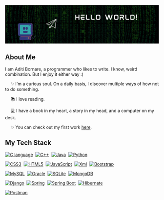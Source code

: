<!--
**Aditi-Bornare/Aditi-Bornare** is a ✨ _special_ ✨ repository because its `README.md` (this file) appears on your GitHub profile.

Here are some ideas to get you started:

- 🔭 I’m currently working on ...
- 🌱 I’m currently learning ...
- 👯 I’m looking to collaborate on ...
- 🤔 I’m looking for help with ...
- 💬 Ask me about ...
- 📫 How to reach me: ...
- 😄 Pronouns: ...
- ⚡ Fun fact: ...
-->
<img src="https://github.com/Aditi-Bornare/Aditi-Bornare/blob/4b3b86bd8befb4f9cf330dea63b7ec4fe9e53236/requisites/Banner.gif">

<h2>About Me</h2>

I am Aditi Bornare, a programmer who likes to write. I know, weird combination. But I enjoy it either way :)

&emsp; ✨ I'm a curious soul. On a daily basis, I discover multiple ways of how not to do something.

&emsp; 📚 I love reading.

&emsp; 💻 I have a book in my heart, a story in my head, and a computer on my desk.

&emsp; ✨ You can check out my first work <a href="https://stories0verloaded.blogspot.com/" target="_blank">here</a>.

<h2>My Tech Stack</h2>

<a href="https://www.programiz.com/c-programming">![C language](https://img.shields.io/badge/-c%20language-A8B9CC?style=for-the-badge&logo=c&logoColor=white)</a>&nbsp;
<a href="https://www.w3schools.com/CPP/default.asp">![C++](https://img.shields.io/badge/-c++-00599C?style=for-the-badge&logo=cplusplus&logoColor=white)</a>&nbsp;
<a href="https://www.java.com/en/">![Java](https://img.shields.io/badge/-java-007396?style=for-the-badge&logo=java&logoColor=white)</a>&nbsp;
<a href="https://www.python.org">![Python](https://img.shields.io/badge/-python-3776AB?style=for-the-badge&logo=python&logoColor=white)</a>&nbsp;

<a href="https://www.w3schools.com/css/">![CSS3](https://img.shields.io/badge/-css3-1572B6?style=for-the-badge&logo=css3&logoColor=white)</a>&nbsp;
<a href="https://www.w3schools.com/html/">![HTML5](https://img.shields.io/badge/-html5-E34F26?style=for-the-badge&logo=html5&logoColor=white)</a>&nbsp;
<a href="https://www.javascript.com/">![JavaScript](https://img.shields.io/badge/-javascript-F7DF1E?style=for-the-badge&logo=javascript&logoColor=white)</a>&nbsp;
<a href="https://www.w3schools.com/xml/xml_whatis.asp">![Xml](https://img.shields.io/badge/-xml-000000?style=for-the-badge&logo=xml&logoColor=white)</a>&nbsp;
<a href="https://getbootstrap.com/">![Bootstrap](https://img.shields.io/badge/-bootstrap-7952B3?style=for-the-badge&logo=bootstrap&logoColor=white)</a>&nbsp;

<a href="https://www.mysql.com/">![MySQL](https://img.shields.io/badge/-mysql-4479A1?style=for-the-badge&logo=mysql&logoColor=white)</a>&nbsp;
<a href="https://www.oracle.com/in/index.html">![Oracle](https://img.shields.io/badge/-oracle-F80000?style=for-the-badge&logo=oracle&logoColor=white)</a>&nbsp;
<a href="https://www.sqlite.org/index.html">![SQLite](https://img.shields.io/badge/-sqlite-003B57?style=for-the-badge&logo=sqlite&logoColor=white)</a>&nbsp;
<a href="https://www.mongodb.com/">![MongoDB](https://img.shields.io/badge/-mongodb-47A248?style=for-the-badge&logo=mongodb&logoColor=white)</a>&nbsp;

<a href="https://www.djangoproject.com/">![Django](https://img.shields.io/badge/-django-092E20?style=for-the-badge&logo=django&logoColor=white)</a>&nbsp;
<a href="https://spring.io/">![Spring](https://img.shields.io/badge/-spring-6DB33F?style=for-the-badge&logo=spring&logoColor=white)</a>&nbsp;
<a href="https://spring.io/projects/spring-boot">![Spring Boot](https://img.shields.io/badge/-spring%20boot-6DB33F?style=for-the-badge&logo=springboot&logoColor=white)</a>&nbsp;
<a href="https://hibernate.org/">![Hibernate](https://img.shields.io/badge/-hibernate-59666C?style=for-the-badge&logo=hibernate&logoColor=white)</a>&nbsp;

<a href="https://www.postman.com/">![Postman](https://img.shields.io/badge/-postman-FF6C37?style=for-the-badge&logo=postman&logoColor=white)</a>&nbsp;
